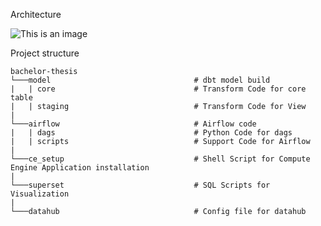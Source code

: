 Architecture

![This is an image](https://github.com/ledinhtrunghieu/bachelor-thesis/blob/main/structure.png)


Project structure


```
bachelor-thesis
└───model                                # dbt model build
|   | core                               # Transform Code for core table
|   | staging                            # Transform Code for View 
|
└───airflow                              # Airflow code
|   | dags                               # Python Code for dags
|   | scripts                            # Support Code for Airflow
|   
└───ce_setup                             # Shell Script for Compute Engine Application installation
|                           
└───superset                             # SQL Scripts for Visualization
|                           
└───datahub                              # Config file for datahub
```
